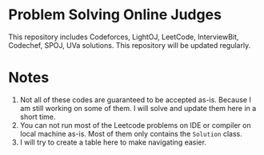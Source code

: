 # Problem Solving Online Judges

This repository includes Codeforces, LightOJ, LeetCode, InterviewBit, Codechef, SPOJ, UVa solutions. This repository will be updated regularly.

# Notes
1. Not all of these codes are guaranteed to be accepted as-is. Because I am still working on some of them. I will solve and update them here in a short time. 
2. You can not run most of the Leetcode problems on IDE or compiler on local machine as-is. Most of them only contains the ```Solution``` class.
3. I will try to create a table here to make navigating easier.